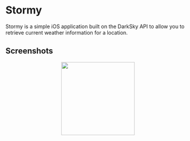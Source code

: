 # Stormy

Stormy is a simple iOS application built on the DarkSky API to allow you to retrieve current weather information for a location.

## Screenshots
<p align="center"><img src="https://i.imgur.com/U9Rf4j0.png" width="200"></p>
